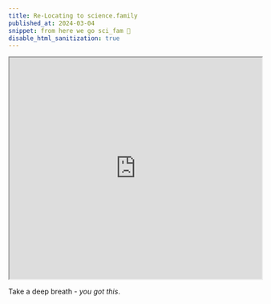 ```yaml
---
title: Re-Locating to science.family
published_at: 2024-03-04
snippet: from here we go sci_fam 🚀
disable_html_sanitization: true
---
```



<iframe src="https://editor.p5js.org/capogreco/full/dFTHK79Rh" width="100%" height="442px"></iframe>

Take a deep breath - *you got this*.